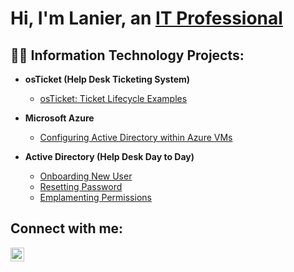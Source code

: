 <h1>Hi, I'm Lanier, an <a href="https://linkedin.com/in/lanier-brown-88243b245">IT Professional</a></h1>

<h2>👨‍💻 Information Technology Projects:</h2>

- <b>osTicket (Help Desk Ticketing System)</b>

 
  - [osTicket: Ticket Lifecycle Examples](https://github.com/LanierBrown/osTicket-Ticket-Lifecycle-Examples)
- <b>Microsoft Azure</b>
  - [Configuring Active Directory within Azure VMs](https://github.com/jLanierBrown/configure-ad)

- <b>Active Directory (Help Desk Day to Day)</b>
  - [Onboarding New User](https://github.com/joshmadakorcc/azure-network-protocols)
  - [Resetting Password](https://github.com/lanierbrown/ticket-lifecycle)
  - [Emplamenting Permissions](https://github.com/joshmadakorcc/azure-network-protocols)

<h2>Connect with me:</h2>


[<img align="left" alt="Josh | LinkedIn" width="22px" src="https://cdn.jsdelivr.net/npm/simple-icons@v3/icons/linkedin.svg" />][linkedin]




[linkedin]: https://linkedin.com/in/lanier-brown-88243b245
